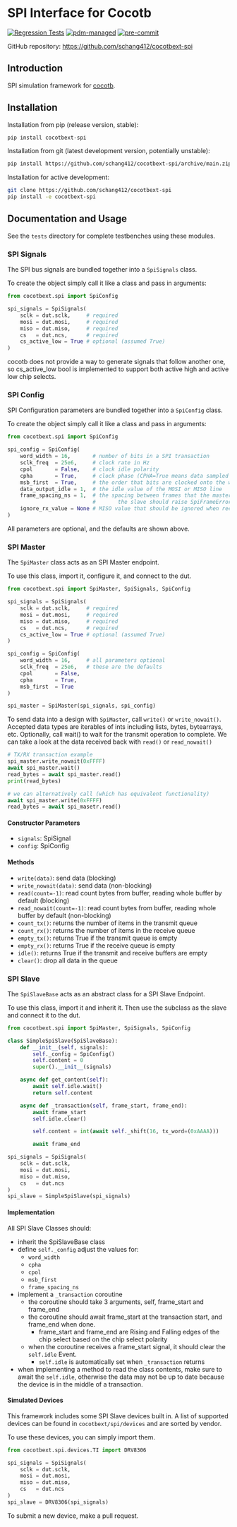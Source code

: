 # SPI Interface for Cocotb

[![Regression Tests](https://github.com/schang412/cocotbext-spi/actions/workflows/regression-tests.yml/badge.svg)](https://github.com/schang412/cocotbext-spi/actions/workflows/regression-tests.yml)
[![pdm-managed](https://img.shields.io/badge/pdm-managed-blueviolet)](https://pdm.fming.dev)
[![pre-commit](https://img.shields.io/badge/pre--commit-enabled-brightgreen?logo=pre-commit)](https://github.com/pre-commit/pre-commit)

GitHub repository: https://github.com/schang412/cocotbext-spi

## Introduction

SPI simulation framework for [cocotb](https://github.com/cocotb/cocotb).

## Installation

Installation from pip (release version, stable):
```bash
pip install cocotbext-spi
```

Installation from git (latest development version, potentially unstable):
```bash
pip install https://github.com/schang412/cocotbext-spi/archive/main.zip
```

Installation for active development:
```bash
git clone https://github.com/schang412/cocotbext-spi
pip install -e cocotbext-spi
```

## Documentation and Usage

See the `tests` directory for complete testbenches using these modules.

### SPI Signals

The SPI bus signals are bundled together into a `SpiSignals` class.

To create the object simply call it like a class and pass in arguments:
```python
from cocotbext.spi import SpiConfig

spi_signals = SpiSignals(
    sclk = dut.sclk,     # required
    mosi = dut.mosi,     # required
    miso = dut.miso,     # required
    cs   = dut.ncs,      # required
    cs_active_low = True # optional (assumed True)
)
```
cocotb does not provide a way to generate signals that follow another one, so cs_active_low bool is implemented to support both active high and active low chip selects.

### SPI Config

SPI Configuration parameters are bundled together into a `SpiConfig` class.

To create the object simply call it like a class and pass in arguments:
```python
from cocotbext.spi import SpiConfig

spi_config = SpiConfig(
    word_width = 16,       # number of bits in a SPI transaction
    sclk_freq  = 25e6,     # clock rate in Hz
    cpol       = False,    # clock idle polarity
    cpha       = True,     # clock phase (CPHA=True means data sampled on second edge)
    msb_first  = True,     # the order that bits are clocked onto the wire
    data_output_idle = 1,  # the idle value of the MOSI or MISO line
    frame_spacing_ns = 1,  # the spacing between frames that the master waits for or the slave obeys
                           #       the slave should raise SpiFrameError if this is not obeyed.
    ignore_rx_value = None # MISO value that should be ignored when received
)
```

All parameters are optional, and the defaults are shown above.

### SPI Master

The `SpiMaster` class acts as an SPI Master endpoint.

To use this class, import it, configure it, and connect to the dut.

```python
from cocotbext.spi import SpiMaster, SpiSignals, SpiConfig

spi_signals = SpiSignals(
    sclk = dut.sclk,     # required
    mosi = dut.mosi,     # required
    miso = dut.miso,     # required
    cs   = dut.ncs,      # required
    cs_active_low = True # optional (assumed True)
)

spi_config = SpiConfig(
    word_width = 16,     # all parameters optional
    sclk_freq  = 25e6,   # these are the defaults
    cpol       = False,
    cpha       = True,
    msb_first  = True
)

spi_master = SpiMaster(spi_signals, spi_config)
```

To send data into a design with `SpiMaster`, call `write()` or `write_nowait()`. Accepted data types are iterables of ints including lists, bytes, bytearrays, etc. Optionally, call wait() to wait for the transmit operation to complete. We can take a look at the data received back with `read()` or `read_nowait()`

```python
# TX/RX transaction example
spi_master.write_nowait(0xFFFF)
await spi_master.wait()
read_bytes = await spi_master.read()
print(read_bytes)

# we can alternatively call (which has equivalent functionality)
await spi_master.write(0xFFFF)
read_bytes = await spi_masetr.read()
```

#### Constructor Parameters
- `signals`: SpiSignal
- `config`: SpiConfig

#### Methods
- `write(data)`: send data (blocking)
- `write_nowait(data)`: send data (non-blocking)
- `read(count=-1)`: read count bytes from buffer, reading whole buffer by default (blocking)
- `read_nowait(count=-1)`: read count bytes from buffer, reading whole buffer by default (non-blocking)
- `count_tx()`: returns the number of items in the transmit queue
- `count_rx()`: returns the number of items in the receive queue
- `empty_tx()`: returns True if the transmit queue is empty
- `empty_rx()`: returns True if the receive queue is empty
- `idle()`: returns True if the transmit and receive buffers are empty
- `clear()`: drop all data in the queue

### SPI Slave

The `SpiSlaveBase` acts as an abstract class for a SPI Slave Endpoint.

To use this class, import it and inherit it. Then use the subclass as the slave and connect it to the dut.

```python
from cocotbext.spi import SpiMaster, SpiSignals, SpiConfig

class SimpleSpiSlave(SpiSlaveBase):
    def __init__(self, signals):
        self._config = SpiConfig()
        self.content = 0
        super().__init__(signals)

    async def get_content(self):
        await self.idle.wait()
        return self.content

    async def _transaction(self, frame_start, frame_end):
        await frame_start
        self.idle.clear()

        self.content = int(await self._shift(16, tx_word=(0xAAAA)))

        await frame_end

spi_signals = SpiSignals(
    sclk = dut.sclk,
    mosi = dut.mosi,
    miso = dut.miso,
    cs   = dut.ncs
)
spi_slave = SimpleSpiSlave(spi_signals)
```

#### Implementation

All SPI Slave Classes should:
- inherit the SpiSlaveBase class
- define `self._config` adjust the values for:
    - `word_width`
    - `cpha`
    - `cpol`
    - `msb_first`
    - `frame_spacing_ns`
- implement a `_transaction` coroutine
    - the coroutine should take 3 arguments, self, frame_start and frame_end
    - the coroutine should await frame_start at the transaction start, and frame_end when done.
        - frame_start and frame_end are Rising and Falling edges of the chip select based on the chip select polarity
    - when the coroutine receives a frame_start signal, it should clear the `self.idle` Event.
        - `self.idle` is automatically set when `_transaction` returns
- when implementing a method to read the class contents, make sure to await the `self.idle`, otherwise the data may not be up to date because the device is in the middle of a transaction.


#### Simulated Devices

This framework includes some SPI Slave devices built in. A list of supported devices can be found in `cocotbext/spi/devices` and are sorted by vendor.

To use these devices, you can simply import them.

```python
from cocotbext.spi.devices.TI import DRV8306

spi_signals = SpiSignals(
    sclk = dut.sclk,
    mosi = dut.mosi,
    miso = dut.miso,
    cs   = dut.ncs
)
spi_slave = DRV8306(spi_signals)
```

To submit a new device, make a pull request.

